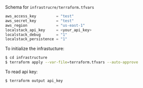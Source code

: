 Schema for `infrastrucre/terraform.tfvars`
```terraform
aws_access_key         = "test"
aws_secret_key         = "test"
aws_region             = "us-east-1"
localstack_api_key     = <your_api_key>
localstack_debug       = "1"
localstack_persistence = "1"
```

To initialize the infrastucture:
```bash
$ cd infrastructure
$ terraform apply --var-file=terraform.tfvars --auto-approve
```

To read api key:
```bash
$ terraform output api_key
```